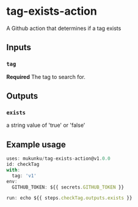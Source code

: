 # tag-exists-action
A Github action that determines if a tag exists

## Inputs

### `tag`

**Required** The tag to search for.

## Outputs

### `exists`

a string value of 'true' or 'false'

## Example usage

```js
uses: mukunku/tag-exists-action@v1.0.0
id: checkTag
with: 
  tag: 'v1'
env:
  GITHUB_TOKEN: ${{ secrets.GITHUB_TOKEN }}

run: echo ${{ steps.checkTag.outputs.exists }}
```